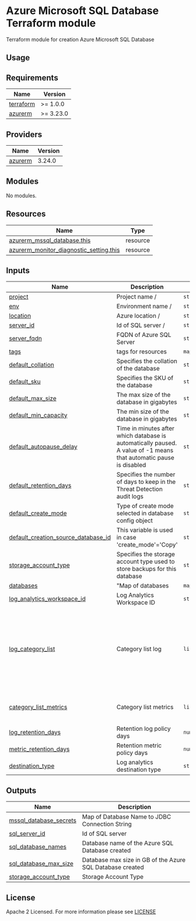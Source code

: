 # Azure Microsoft SQL Database Terraform module
Terraform module for creation Azure Microsoft SQL Database

## Usage

<!-- BEGIN_TF_DOCS -->
## Requirements

| Name                                                                      | Version   |
| ------------------------------------------------------------------------- | --------- |
| <a name="requirement_terraform"></a> [terraform](#requirement\_terraform) | >= 1.0.0  |
| <a name="requirement_azurerm"></a> [azurerm](#requirement\_azurerm)       | >= 3.23.0 |

## Providers

| Name                                                          | Version |
| ------------------------------------------------------------- | ------- |
| <a name="provider_azurerm"></a> [azurerm](#provider\_azurerm) | 3.24.0  |

## Modules

No modules.

## Resources

| Name                                                                                                                                                          | Type     |
|---------------------------------------------------------------------------------------------------------------------------------------------------------------| -------- |
| [azurerm_mssql_database.this](https://registry.terraform.io/providers/hashicorp/azurerm/latest/docs/resources/mssql_database)                                 | resource |
| [azurerm_monitor_diagnostic_setting.this](https://registry.terraform.io/providers/hashicorp/azurerm/latest/docs/resources/monitor_diagnostic_setting) | resource |

## Inputs

| Name                                                                                                                                                | Description                                                                                                        | Type               | Default                      | Required |
|-----------------------------------------------------------------------------------------------------------------------------------------------------| ------------------------------------------------------------------------------------------------------------------ | ------------------ | ---------------------------- | :------: |
| <a name="input_project"></a> [project](#input\_project)                                                                                             | Project name / | `string`  | n/a  | yes | 
| <a name="input_env"></a> [env](#input\_env)                                                                                                         | Environment name / | `string`  | n/a  | yes |
| <a name="input_location"></a> [location](#input\_location)                                                                                          | Azure location / | `string`  | n/a  | yes |
| <a name="input_server_id"></a> [server\_id](#input\_server\_id)                                                                                     | Id of SQL server / | `string`  | n/a  | yes | 
| <a name="input_server_fqdn"></a> [server\_fqdn](#input\_server\_fqdn)                                                                               | FQDN of Azure SQL Server | `string` | n/a | yes |
| <a name="input_tags"></a> [tags](#input\_tags)                                                                                                      | tags for resources | `map(string)` | {} | no |
| <a name="input_default_collation"></a> [default\_collation](#input\_default\_collation)                                                             | Specifies the collation of the database | `string` | SQL_Latin1_General_CP1_CI_AS | no |
| <a name="input_default_sku"></a> [default\_sku](#input\_default\_sku)                                                                               | Specifies the SKU of the database | `string` | GP_S_Gen5_1 | no |
| <a name="input_default_max_size"></a> [default\_max_size](#input\_default\_max\_size)                                                               | The max size of the database in gigabytes | `string` | 20 | no |
| <a name="input_default_min_capacity"></a> [default\_min\_capacity](#input\_default\_min\_capacity)                                                  | The min size of the database in gigabytes | `string` | 0.5 | no |
| <a name="input_default_autopause_delay"></a> [default\_autopause\_delay](#input\_default\_autopause\_delay)                                         | Time in minutes after which database is automatically paused. A value of -1 means that automatic pause is disabled | `string` | 60 | no |
| <a name="input_default_retention_days"></a> [default\_retention\_days](#input\_default\_retention\_days)                                            | Specifies the number of days to keep in the Threat Detection audit logs | `string` | 3 | no |
| <a name="input_default_create_mode"></a> [default\_create\_mode](#input\_default\_create\_mode)                                                     | Type of create mode selected in database config object | `string` | Default | no |
| <a name="input_default_creation_source_database_id"></a> [default\_creation\_source\_database\_id](#input\_default\_creation\_source\_database\_id) | This variable is used in case 'create_mode'='Copy' | `string` | null | no |
| <a name="input_storage_account_type"></a> [storage\_account\_type](#input\_storage\_account\_type)                                                  | Specifies the storage account type used to store backups for this database | `string` | ZRS | no |
| <a name="input_databases"></a> [databases](#input\_databases)                                                                                       | "Map of databases | `map(map(string))` | {} | no |
| <a name="input_log_analytics_workspace_id"></a> [log\_analytics\_workspace\_id](#input\_log\_analytics\_workspace\_id)                              | Log Analytics Workspace ID | `string` | n/a | no |
| <a name="input_log_category_list"></a> [log\_category\_list](#input\_log\_category\_list)                                                           | Category list log | `list(any)` | <pre>[<br> "QueryStoreRuntimeStatistics", <br> "QueryStoreWaitStatistics", <br> "QueryStoreWaitStatistics", <br> "Errors", <br> "DatabaseWaitStatistics", <br> "Timeouts", <br> "Blocks", <br> "Deadlocks" <br>]</pre> | no |
| <a name="input_category_list_metrics"></a> [category\_list\_metrics](#input\_category\_list\_metrics)                                               | Category list metrics | `list(any)` | <pre>[<br> "Basic", <br> "WorkloadManagement" <br>]</pre> | no |
| <a name="input_log_retention_days"></a> [log\_retention\_days](#input\_log\_retention\_days)                                                        | Retention log policy days | `number` | 7 | no |
| <a name="input_metric_retention_days"></a> [metric\_retention\_days](#input\_metric\_retention\_days)                                               | Retention metric policy days | `number` | 7 | no |
| <a name="input_destination_type"></a> [destination\_type](#input\_destination\_type)                                                                | Log analytics destination type | `string` | Dedicated | no |

## Outputs

| Name                                                                                                       | Description                                               |
| ---------------------------------------------------------------------------------------------------------- | --------------------------------------------------------- |
| <a name="output_mssql_database_secrets"></a> [mssql\_database\_secrets](#output\_mssql\_database\_secrets) | Map of Database Name to JDBC Connection String            |
| <a name="output_sql_server_id"></a> [sql\_server\_id](#output\_sql\_server\_id)                            | Id of SQL server                                          |
| <a name="output_sql_database_names"></a> [sql\_database\_names](#output\_sql\_database\_names)             | Database name of the Azure SQL Database created           |
| <a name="output_sql_database_max_size"></a> [sql\_database\_max\_size](#output\_sql\_database\_max\_size)  | Database max size in GB of the Azure SQL Database created |
| <a name="output_storage_account_type"></a> [storage\_account\_type](#output\_storage\_account\_type)       | Storage Account Type                                      |
<!-- END_TF_DOCS -->

## License

Apache 2 Licensed. For more information please see [LICENSE](https://github.com/data-platform-hq/terraform-azurerm-mssql-database/blob/main/LICENSE)
